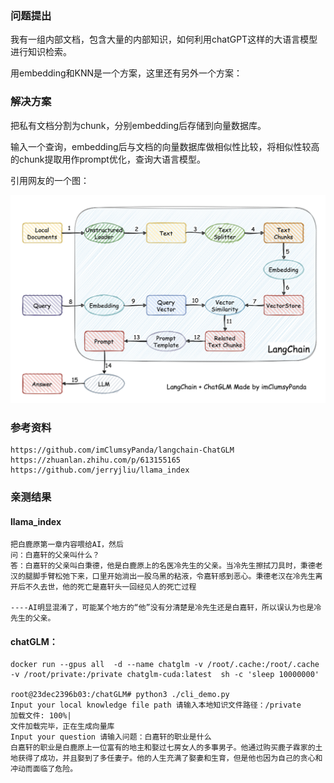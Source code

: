 ### 问题提出

我有一组内部文档，包含大量的内部知识，如何利用chatGPT这样的大语言模型进行知识检索。

用embedding和KNN是一个方案，这里还有另外一个方案：

### 解决方案

把私有文档分割为chunk，分别embedding后存储到向量数据库。

输入一个查询，embedding后与文档的向量数据库做相似性比较，将相似性较高的chunk提取用作prompt优化，查询大语言模型。

引用网友的一个图：

![](img/llm/langchain.png)

### 参考资料

```shell
https://github.com/imClumsyPanda/langchain-ChatGLM
https://zhuanlan.zhihu.com/p/613155165
https://github.com/jerryjliu/llama_index
```

### 亲测结果

#### llama_index

```shell
把白鹿原第一章内容喂给AI，然后
问：白嘉轩的父亲叫什么？
答：白嘉轩的父亲叫白秉德，他是白鹿原上的名医冷先生的父亲。当冷先生擦拭刀具时，秉德老汉的腿脚手臂松弛下来，口里开始淌出一股乌黑的粘液，令嘉轩感到恶心。秉德老汉在冷先生离开后不久去世，他的死亡是嘉轩头一回经见人的死亡过程

----AI明显混淆了，可能某个地方的“他”没有分清楚是冷先生还是白嘉轩，所以误认为也是冷先生的父亲。

```

#### chatGLM：

```shell
docker run --gpus all  -d --name chatglm -v /root/.cache:/root/.cache  -v /root/private:/private chatglm-cuda:latest  sh -c 'sleep 10000000'

root@23dec2396b03:/chatGLM# python3 ./cli_demo.py
Input your local knowledge file path 请输入本地知识文件路径：/private
加载文件: 100%|
文件加载完毕，正在生成向量库
Input your question 请输入问题：白嘉轩的职业是什么
白嘉轩的职业是白鹿原上一位富有的地主和娶过七房女人的多事男子。他通过购买鹿子霖家的土地获得了成功，并且娶到了多任妻子。他的人生充满了娶妻和生育，但是他也因为自己的贪心和冲动而面临了危险。
```

